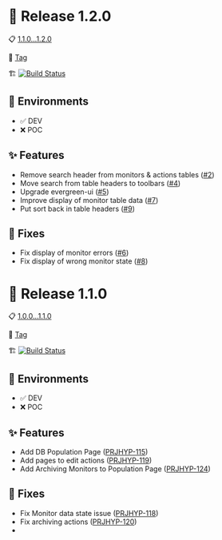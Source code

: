 # :tada: Release 1.2.0

:clipboard: [1.1.0...1.2.0](https://for-git-prod.lb.local/forensic_monitoring/hydro-ui/compare/1.1.0...1.2.0)

:paperclip: [Tag](https://for-git-prod.lb.local/forensic_monitoring/hydro-ui/tags/1.2.0)

:building_construction: [![Build Status](https://mn2forbld0001d0/buildStatus/icon?job=hydro-ui-pipeline%2F1.2.0)](https://mn2forbld0001d0/job/hydro-ui-pipeline/view/tags/job/1.2.0/)

## :deciduous_tree: Environments

- :white_check_mark: DEV
- :x: POC

## :sparkles: Features

- Remove search header from monitors & actions tables ([#2](https://for-git-prod.lb.local/forensic_monitoring/hydro-ui/merge_requests/2))
- Move search from table headers to toolbars ([#4](https://for-git-prod.lb.local/forensic_monitoring/hydro-ui/merge_requests/4))
- Upgrade evergreen-ui ([#5](https://for-git-prod.lb.local/forensic_monitoring/hydro-ui/merge_requests/5))
- Improve display of monitor table data ([#7](https://for-git-prod.lb.local/forensic_monitoring/hydro-ui/merge_requests/7))
- Put sort back in table headers ([#9](https://for-git-prod.lb.local/forensic_monitoring/hydro-ui/merge_requests/9))

## :wrench: Fixes

- Fix display of monitor errors ([#6](https://for-git-prod.lb.local/forensic_monitoring/hydro-ui/merge_requests/6))
- Fix display of wrong monitor state ([#8](https://for-git-prod.lb.local/forensic_monitoring/hydro-ui/merge_requests/8))

# :tada: Release 1.1.0

:clipboard: [1.0.0...1.1.0](https://for-git-prod.lb.local/forensic_monitoring/hydro-ui/compare/1.0.0...1.1.0)

:paperclip: [Tag](https://for-git-prod.lb.local/forensic_monitoring/hydro-ui/tags/1.1.0)

:building_construction: [![Build Status](https://mn2forbld0001d0/buildStatus/icon?job=hydro-ui-pipeline%2F1.1.0&build=1)](https://mn2forbld0001d0/job/hydro-ui-pipeline/job/1.1.0/1/)

## :deciduous_tree: Environments

- :white_check_mark: DEV
- :x: POC

## :sparkles: Features

- Add DB Population Page ([PRJHYP-115](https://jira/browse/PRJHYP-115))
- Add pages to edit actions ([PRJHYP-119](https://jira/browse/PRJHYP-119))
- Add Archiving Monitors to Population Page ([PRJHYP-124](https://jira/browse/PRJHYP-124))

## :wrench: Fixes

- Fix Monitor data state issue ([PRJHYP-118](https://jira/browse/PRJHYP-118))
- Fix archiving actions ([PRJHYP-120](https://jira/browse/PRJHYP-120))
-
